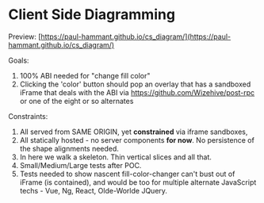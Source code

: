 # Client Side Diagramming

Preview: [https://paul-hammant.github.io/cs_diagram/](https://paul-hammant.github.io/cs_diagram/)

Goals:

1. 100% ABI needed for "change fill color"
2. Clicking the 'color' button should pop an overlay that has a sandboxed iFrame that deals with the ABI via https://github.com/Wizehive/post-rpc or one of the eight or so alternates

Constraints:  

1. All served from SAME ORIGIN, yet **constrained** via iframe sandboxes,
1. All statically hosted - no server components **for now**. No persistence of the shape alignments needed.
2. In here we walk a skeleton.  Thin vertical slices and all that.
3. Small/Medium/Large tests after POC.
4. Tests needed to show nascent fill-color-changer can't bust out of iFrame (is contained), and would be too for multiple alternate JavaScript techs - Vue, Ng, React, Olde-Worlde JQuery.

